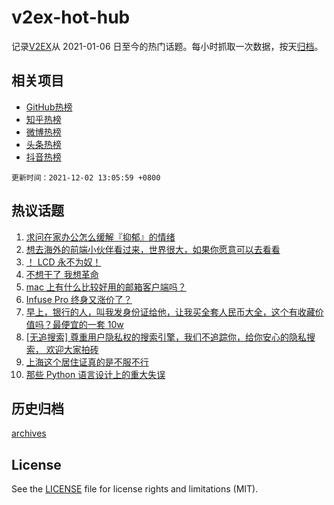 # v2ex-hot-hub

 记录[V2EX](https://www.v2ex.com/)从 2021-01-06 日至今的热门话题。每小时抓取一次数据，按天[归档](archives)。
 
 ## 相关项目

- [GitHub热榜](https://github.com/lonnyzhang423/github-hot-hub)
- [知乎热榜](https://github.com/lonnyzhang423/zhihu-hot-hub)
- [微博热榜](https://github.com/lonnyzhang423/weibo-hot-hub)
- [头条热榜](https://github.com/lonnyzhang423/toutiao-hot-hub)
- [抖音热榜](https://github.com/lonnyzhang423/douyin-hot-hub)


 `更新时间：2021-12-02 13:05:59 +0800`

## 热议话题

1. [求问在家办公怎么缓解『抑郁』的情绪](https://www.v2ex.com/t/819336)
1. [想去海外的前端小伙伴看过来，世界很大，如果你愿意可以去看看](https://www.v2ex.com/t/819329)
1. [！ LCD 永不为奴！](https://www.v2ex.com/t/819312)
1. [不想干了 我想革命](https://www.v2ex.com/t/819306)
1. [mac 上有什么比较好用的邮箱客户端吗？](https://www.v2ex.com/t/819349)
1. [Infuse Pro 终身又涨价了？](https://www.v2ex.com/t/819279)
1. [早上，银行的人，叫我发身份证给他，让我买全套人民币大全，这个有收藏价值吗？最便宜的一套 10w](https://www.v2ex.com/t/819446)
1. [[无追搜索] 尊重用户隐私权的搜索引擎，我们不追踪你，给你安心的隐私搜索， 欢迎大家拍砖](https://www.v2ex.com/t/819378)
1. [上海这个居住证真的是不服不行](https://www.v2ex.com/t/819281)
1. [那些 Python 语言设计上的重大失误](https://www.v2ex.com/t/819432)

## 历史归档

[archives](archives)

## License

See the [LICENSE](LICENSE) file for license rights and limitations (MIT).
